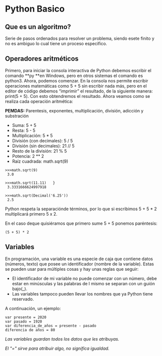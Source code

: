 # Python Basico

## Que es un algoritmo?

Serie de pasos ordenados para resolver un problema, siendo esete finito y no es ambiguo lo cual tiene un proceso especifico.



## Operadores aritméticos

Primero, para iniciar la consola interactiva de Python debemos escribir el comando **py **en Windows, pero en otros sistemas el comando es python3. Ahora, podemos comenzar. En la consola nos permite escribir operaciones matemáticas como 5 + 5 sin escribir nada más, pero en el editor de código debemos “imprimir” el resultado, de la siguiente manera: print(5 + 5). Con esto obtendremos el resultado. Ahora veamos como se realiza cada operación aritmética:

**PEMDAS:** Parentesis, exponentes, multiplicación, división, adicción y substración

- Suma: 5 + 5
- Resta: 5 - 5
- Multiplicación: 5 * 5
- División (con decimales): 5 / 5
- División (sin decimales): 21 // 5
- Resto de la división: 21 % 5
- Potencia: 2 ** 2
- Raíz cuadrada: math.sqrt(9)     

```
>>>math.sqrt(9)     
 3.0
 
>>>math.sqrt(11.11)   }
 3.3331666624997918

>>>math.sqrt(Decimal('6.25'))     
 2.5
 ```

Python respeta la separaciónde términos, por lo que si escribimos 5 + 5 * 2 multiplicará primero 5 x 2. 

En el caso deque quisiéramos que primero sume 5 + 5 ponemos paréntesis: 

```
(5 + 5) * 2
```

## Variables

En programación, una variable es una especie de caja que contiene datos (números, texto) que posee un identificador (nombre de la variable). Estas se pueden usar para múltiples cosas y hay unas reglas que seguir:

- El identificador de mi variable no puede comenzar con un número, debe estar en minúsculas y las palabras de l mismo se separan con un guión bajo(_).
- Las variables tampoco pueden llevar los nombres que ya Python tiene reservado.

A continuación, un ejemplo:

```
var presente = 2020
var pasado = 1920
var diferencia_de_años = presente - pasado
diferencia de años = 80
```
*Las variables guardan todos los datos que les atribuyas.*

*El "=" sirve para atribuir algo, no significa igualdad.*